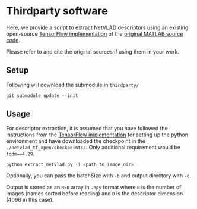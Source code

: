 # Thirdparty software

Here, we provide a script to extract NetVLAD descriptors using an existing open-source [TensorFlow implementation](https://github.com/uzh-rpg/netvlad_tf_open/tree/abe37fe9d656bf781cff32caf738efca525b7889) of the [original MATLAB source code](https://github.com/Relja/netvlad).

Please refer to and cite the original sources if using them in your work.

## Setup
Following will download the submodule in `thirdparty/`
```shell
git submodule update --init
```

## Usage
For descriptor extraction, it is assumed that you have followed the instructions from the [TensorFlow implementation](https://github.com/uzh-rpg/netvlad_tf_open/tree/abe37fe9d656bf781cff32caf738efca525b7889) for setting up the python environment and have downloaded the checkpoint in the `./netvlad_tf_open/checkpoints/`. Only additional requirement would be `tqdm==4.29`.
 
```python
python extract_netvlad.py -i <path_to_image_dir>
```
Optionally, you can pass the batchSize with `-b` and output directory with `-o`.

Output is stored as an `NxD` array in `.npy` format where `N` is the number of images (names sorted before reading) and `D` is the descriptor dimension (4096 in this case).
